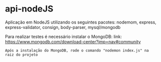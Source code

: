 # api-nodeJS

Aplicação em NodeJS utilizando os seguintes pacotes:
    nodemom,
    express,
    express-validator,
    consign,
    body-parser,
    mysql/mongodb

Para realizar testes é necessário instalar o MongoDB:
    link: https://www.mongodb.com/download-center?jmp=nav#community
    
    Após a instalação do MongoDB, rode o comando "nodemon index.js" na raiz do projeto
